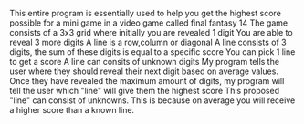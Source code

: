 This entire program is essentially used to help you get the highest score possible for a mini game in a video game called final fantasy 14
The game consists of a 3x3 grid where initially you are revealed 1 digit
You are able to reveal 3 more digits
A line is a row,column or diagonal
A line consists of 3 digits, the sum of these digits is equal to a specific score
You can pick 1 line to get a score
A line can consits of unknown digits
My program tells the user where they should reveal their next digit based on average values.
Once they have revealed the maximum amount of digits, my program will tell the user which "line" will give them the highest score
This proposed "line" can consist of unknowns. This is because on average you will receive a higher score than a known line.
